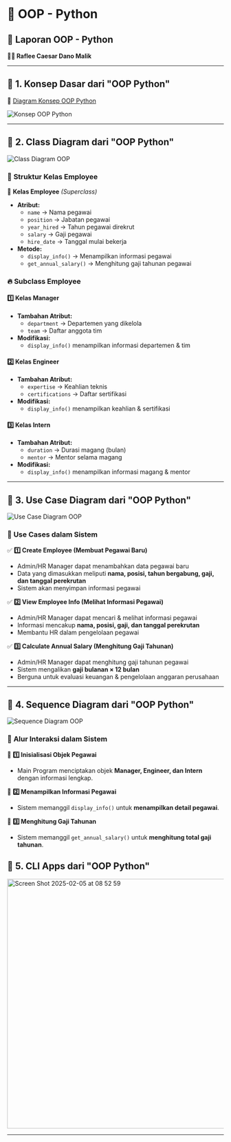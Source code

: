 # 🚀 OOP - Python

## 📄 Laporan OOP - Python
**👨‍💻 Raflee Caesar Dano Malik**

---

## 🔹 1. Konsep Dasar dari "OOP Python"
🔗 [Diagram Konsep OOP Python](https://excalidraw.com/#json=r0VKx_UtNLWSoVpxq-gVS,y5ArYLs3WR5GO1zCOSO-XA)

![Konsep OOP Python](https://github.com/user-attachments/assets/81eddad2-22ab-4cf8-8bf1-844a441722f1)

---

## 🔹 2. Class Diagram dari "OOP Python"
![Class Diagram OOP](https://github.com/user-attachments/assets/326e5491-9bdb-4bad-be47-a9bd13a041d8)

### 📌 **Struktur Kelas Employee**
💠 **Kelas Employee** _(Superclass)_
- **Atribut:**
  - `name` → Nama pegawai
  - `position` → Jabatan pegawai
  - `year_hired` → Tahun pegawai direkrut
  - `salary` → Gaji pegawai
  - `hire_date` → Tanggal mulai bekerja
- **Metode:**
  - `display_info()` → Menampilkan informasi pegawai
  - `get_annual_salary()` → Menghitung gaji tahunan pegawai

### 🔥 **Subclass Employee**
#### 1️⃣ **Kelas Manager**
- **Tambahan Atribut:**
  - `department` → Departemen yang dikelola
  - `team` → Daftar anggota tim
- **Modifikasi:**
  - `display_info()` menampilkan informasi departemen & tim

#### 2️⃣ **Kelas Engineer**
- **Tambahan Atribut:**
  - `expertise` → Keahlian teknis
  - `certifications` → Daftar sertifikasi
- **Modifikasi:**
  - `display_info()` menampilkan keahlian & sertifikasi

#### 3️⃣ **Kelas Intern**
- **Tambahan Atribut:**
  - `duration` → Durasi magang (bulan)
  - `mentor` → Mentor selama magang
- **Modifikasi:**
  - `display_info()` menampilkan informasi magang & mentor

---

## 🔹 3. Use Case Diagram dari "OOP Python"
![Use Case Diagram OOP](https://github.com/user-attachments/assets/444e5303-a0ae-40e8-8998-768d664bc2cf)

### 📌 **Use Cases dalam Sistem**

✅ **1️⃣ Create Employee (Membuat Pegawai Baru)**
- Admin/HR Manager dapat menambahkan data pegawai baru
- Data yang dimasukkan meliputi **nama, posisi, tahun bergabung, gaji, dan tanggal perekrutan**
- Sistem akan menyimpan informasi pegawai

✅ **2️⃣ View Employee Info (Melihat Informasi Pegawai)**
- Admin/HR Manager dapat mencari & melihat informasi pegawai
- Informasi mencakup **nama, posisi, gaji, dan tanggal perekrutan**
- Membantu HR dalam pengelolaan pegawai

✅ **3️⃣ Calculate Annual Salary (Menghitung Gaji Tahunan)**
- Admin/HR Manager dapat menghitung gaji tahunan pegawai
- Sistem mengalikan **gaji bulanan × 12 bulan**
- Berguna untuk evaluasi keuangan & pengelolaan anggaran perusahaan

---

## 🔹 4. Sequence Diagram dari "OOP Python"
![Sequence Diagram OOP](https://github.com/user-attachments/assets/daaddbce-93b7-4434-8088-25aac18e07c4)

### 🎯 **Alur Interaksi dalam Sistem**
🔹 **1️⃣ Inisialisasi Objek Pegawai**
   - Main Program menciptakan objek **Manager, Engineer, dan Intern** dengan informasi lengkap.

🔹 **2️⃣ Menampilkan Informasi Pegawai**
   - Sistem memanggil `display_info()` untuk **menampilkan detail pegawai**.

🔹 **3️⃣ Menghitung Gaji Tahunan**
   - Sistem memanggil `get_annual_salary()` untuk **menghitung total gaji tahunan**.

## 🔹 5. CLI Apps dari "OOP Python"
  <img width="580" alt="Screen Shot 2025-02-05 at 08 52 59" src="https://github.com/user-attachments/assets/9e0b75d5-6404-4c28-90cb-00430596f99f" />


---


